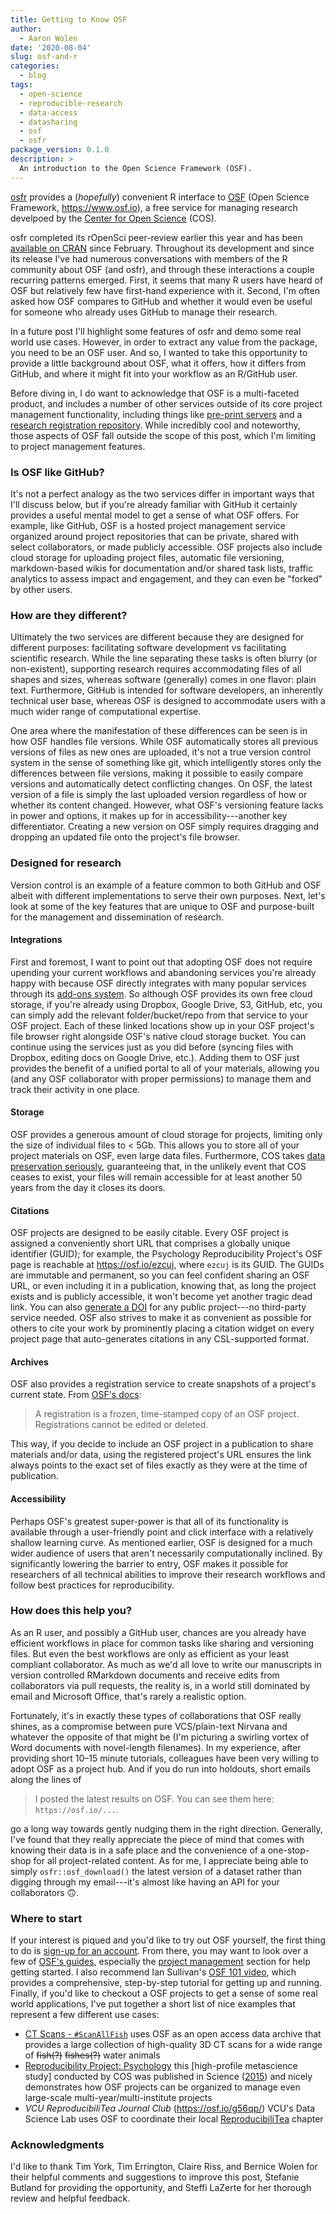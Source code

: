 ```yaml
---
title: Getting to Know OSF
author:
  - Aaron Wolen
date: '2020-08-04'
slug: osf-and-r
categories:
  - blog
tags:
  - open-science
  - reproducible-research
  - data-access
  - datasharing
  - osf
  - osfr
package_version: 0.1.0
description: >
  An introduction to the Open Science Framework (OSF).
---
```


[osfr][osfr-gh] provides a (*hopefully*) convenient R interface to [OSF][osf] (Open Science Framework, https://www.osf.io), a free service for managing research develpoed by the [Center for Open Science][cos] (COS).

osfr completed its rOpenSci peer-review earlier this year and has been [available on CRAN][osfr-cran] since February. Throughout its development and since its release I've had numerous conversations with members of the R community about OSF (and osfr), and through these interactions a couple recurring patterns emerged. First, it seems that many R users have heard of OSF but relatively few have first-hand experience with it. Second, I'm often asked how OSF compares to GitHub and whether it would even be useful for someone who already uses GitHub to manage their research.

In a future post I'll highlight some features of osfr and demo some real world use cases. However, in order to extract any value from the package, you need to be an OSF user. And so, I wanted to take this opportunity to provide a little background about OSF, what it offers, how it differs from GitHub, and where it might fit into your workflow as an R/GitHub user.

Before diving in, I do want to acknowledge that OSF is a multi-faceted product, and includes a number of other services outside of its core project management functionality, including things like [pre-print servers][osf-preprint] and a [research registration repository][osf-registry]. While incredibly cool and noteworthy, those aspects of OSF fall outside the scope of this post, which I'm limiting to project management features.

### Is OSF like GitHub?

It's not a perfect analogy as the two services differ in important ways that I'll discuss below, but if you're already familiar with GitHub it certainly provides a useful mental model to get a sense of what OSF offers. For example, like GitHub, OSF is a hosted project management service organized around project repositories that can be private, shared with select collaborators, or made publicly accessible. OSF projects also include cloud storage for uploading project files, automatic file versioning, markdown-based wikis for documentation and/or shared task lists, traffic analytics to assess impact and engagement, and they can even be "forked" by other users.

### How are they different?

Ultimately the two services are different because they are designed for different purposes: facilitating software development vs facilitating scientific research. While the line separating these tasks is often blurry (or non-existent), supporting research requires accommodating files of all shapes and sizes, whereas software (generally) comes in one flavor: plain text. Furthermore, GitHub is intended for software developers, an inherently technical user base, whereas OSF is designed to accommodate users with a much wider range of computational expertise.

One area where the manifestation of these differences can be seen is in how OSF handles file versions. While OSF automatically stores all previous versions of files as new ones are uploaded, it's not a true version control system in the sense of something like git, which intelligently stores only the differences between file versions, making it possible to easily compare versions and automatically detect conflicting changes. On OSF, the latest version of a file is simply the last uploaded version regardless of how or whether its content changed. However, what OSF's versioning feature lacks in power and options, it makes up for in accessibility---another key differentiator. Creating a new version on OSF simply requires dragging and dropping an updated file onto the project's file browser.

### Designed for research

Version control is an example of a feature common to both GitHub and OSF albeit with different implementations to serve their own purposes. Next, let's look at some of the key features that are unique to OSF and purpose-built for the management and dissemination of research.

#### Integrations

First and foremost, I want to point out that adopting OSF does not require upending your current workflows and abandoning services you're already happy with because OSF directly integrates with many popular services through its [add-ons system][osf-addons]. So although OSF provides its own free cloud storage, if you're already using Dropbox, Google Drive, S3, GitHub, etc, you can simply add the relevant folder/bucket/repo from that service to your OSF project. Each of these linked locations show up in your OSF project's file browser right alongside OSF's native cloud storage bucket. You can continue using the services just as you did before (syncing files with Dropbox, editing docs on Google Drive, etc.). Adding them to OSF just provides the benefit of a unified portal to all of your materials, allowing you (and any OSF collaborator with proper permissions) to manage them and track their activity in one place.

#### Storage

OSF provides a generous amount of cloud storage for projects, limiting only the size of individual files to < 5Gb. This allows you to store all of your project materials on OSF, even large data files. Furthermore, COS takes [data preservation seriously][osf-preservation], guaranteeing that, in the unlikely event that COS ceases to exist, your files will remain accessible for at least another 50 years from the day it closes its doors.

#### Citations

OSF projects are designed to be easily citable. Every OSF project is assigned a conveniently short URL that comprises a globally unique identifier (GUID); for example, the Psychology Reproducibility Project's OSF page is reachable at <https://osf.io/ezcuj>, where `ezcuj` is its GUID. The GUIDs are immutable and permanent, so you can feel confident sharing an OSF URL, or even including it in a publication, knowing that, as long the project exists and is publicly accessible, it won't become yet another tragic dead link. You can also [generate a DOI][osf-doi] for any public project---no third-party service needed. OSF also strives to make it as convenient as possible for others to cite your work by prominently placing a citation widget on every project page that auto-generates citations in any CSL-supported format.

#### Archives

OSF also provides a registration service to create snapshots of a project's current state. From [OSF's docs][osf-registration]:

> A registration is a frozen, time-stamped copy of an OSF project. Registrations cannot be edited or deleted.

This way, if you decide to include an OSF project in a publication to share materials and/or data, using the registered project's URL ensures the link always points to the exact set of files exactly as they were at the time of publication.


#### Accessibility

Perhaps OSF's greatest super-power is that all of its functionality is available through a user-friendly point and click interface with a relatively shallow learning curve. As mentioned earlier, OSF is designed for a much wider audience of users that aren't necessarily computationally inclined. By significantly lowering the barrier to entry, OSF makes it possible for researchers of all technical abilities to improve their research workflows and follow best practices for reproducibility.

### How does this help you?

As an R user, and possibly a GitHub user, chances are you already have efficient workflows in place for common tasks like sharing and versioning files. But even the best workflows are only as efficient as your least compliant collaborator. As much as we'd all love to write our manuscripts in version controlled RMarkdown documents and receive edits from collaborators via pull requests, the reality is, in a world still dominated by email and Microsoft Office, that's rarely a realistic option.

Fortunately, it's in exactly these types of collaborations that OSF really shines, as a compromise between pure VCS/plain-text Nirvana and whatever the opposite of that might be (I'm picturing a swirling vortex of Word documents with novel-length filenames). In my experience, after providing short 10–15 minute tutorials, colleagues have been very willing to adopt OSF as a project hub. And if you do run into holdouts, short emails along the lines of

> I posted the latest results on OSF. You can see them here: `https://osf.io/...`.

go a long way towards gently nudging them in the right direction. Generally, I've found that they really appreciate the piece of mind that comes with knowing their data is in a safe place and the convenience of a one-stop-shop for all project-related content. As for me, I appreciate being able to simply `osfr::osf_download()` the latest version of a dataset rather than digging through my email---it's almost like having an API for your collaborators :upside_down_face:.

### Where to start

If your interest is piqued and you'd like to try out OSF yourself, the first thing to do is [sign-up for an account][osf-signup]. From there, you may want to look over a few of [OSF's guides][osf-guides], especially the [project management][osf-projects] section for help getting started. I also recommend Ian Sullivan's [OSF 101 video](https://www.youtube.com/watch?v=dLEIhJESIQA), which provides a comprehensive, step-by-step tutorial for getting up and running. Finally, if you'd like to checkout a OSF projects to get a sense of some real world applications, I've put together a short list of nice examples that represent a few different use cases:

* [CT Scans - `#ScanAllFish`](https://osf.io/ecmz4/) uses OSF as an open access data archive that provides a large collection of high-quality 3D CT scans for a wide range of ~~fish(?)~~ ~~fishes(?)~~ water animals
* [Reproducibility Project: Psychology](https://osf.io/ezcuj/) this [high-profile metascience study] conducted by COS was published in Science ([2015](https://doi.org/10.1126/science.aac4716)) and nicely demonstrates how OSF projects can be organized to manage even large-scale multi-year/multi-institute projects
* *VCU ReproducibiliTea Journal Club* (https://osf.io/g56qp/) VCU's Data Science Lab uses OSF to coordinate their local [ReproducibiliTea][] chapter


### Acknowledgments

I'd like to thank Tim York, Tim Errington, Claire Riss, and Bernice Wolen for their helpful comments and suggestions to improve this post, Stefanie Butland for providing the opportunity, and Steffi LaZerte for her thorough review and helpful feedback.

<!-- links -->
[osfr-gh]: https://github.com/ropensci/osfr
[osfr-cran]: https://cran.r-project.org/package=osfr
[cos]: https://www.cos.io
[osf]: https://osf.io
[osf-preprint]: https://www.cos.io/our-products/osf-preprints
[osf-registry]: https://www.cos.io/our-products/osf-registries
[osf-signup]: https://osf.io/register
[osf-guides]: https://help.osf.io
[osf-projects]: https://help.osf.io/hc/en-us/categories/360001495973-Creating-and-Managing-Projects
[osf-addons]: https://help.osf.io/hc/en-us/sections/360003623833-Storage-add-ons
[osf-preservation]: https://help.osf.io/hc/en-us/articles/360019737894-FAQs#what-if-you-run-out-of-funding-what-happens-to-my-data
[osf-doi]: https://help.osf.io/hc/en-us/articles/360019931013-Create-DOIs
[osf-registration]: https://help.osf.io/hc/en-us/articles/360019930893-Register-Your-Project
[reproducibilitea]: https://reproducibilitea.org
